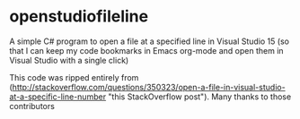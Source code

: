 # openstudiofileline
A simple C# program to open a file at a specified line in Visual Studio 15 (so that I can keep my code bookmarks in Emacs org-mode and open them in Visual Studio with a single click)

This code was ripped entirely from (http://stackoverflow.com/questions/350323/open-a-file-in-visual-studio-at-a-specific-line-number "this StackOverflow post").  Many thanks to those contributors
